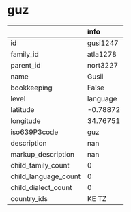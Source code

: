# guz
|                      | info     |
|:---------------------|:---------|
| id                   | gusi1247 |
| family_id            | atla1278 |
| parent_id            | nort3227 |
| name                 | Gusii    |
| bookkeeping          | False    |
| level                | language |
| latitude             | -0.78872 |
| longitude            | 34.76751 |
| iso639P3code         | guz      |
| description          | nan      |
| markup_description   | nan      |
| child_family_count   | 0        |
| child_language_count | 0        |
| child_dialect_count  | 0        |
| country_ids          | KE TZ    |